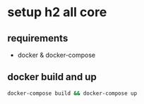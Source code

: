 # setup h2 all core
## requirements
- docker & docker-compose
## docker build and up
```bash
docker-compose build && docker-compose up
```
